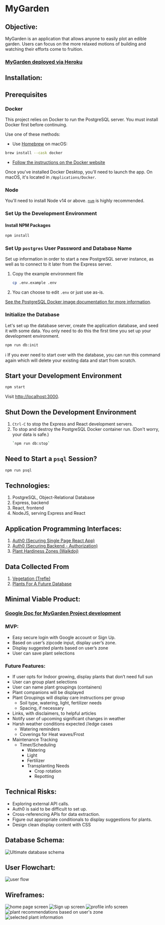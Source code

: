 # MyGarden

## Objective:

MyGarden is an application that allows anyone to easily plot an edible garden. Users can focus on the more relaxed motions of building and watching their efforts come to fruition.

### [<ins>MyGarden deployed via Heroku</ins>](https://getmygarden.herokuapp.com/)

## Installation:

## Prerequisites

### Docker

This project relies on Docker to run the PostgreSQL server. You must install
Docker first before continuing.

Use one of these methods:

- Use [Homebrew](https://brew.sh) on macOS:

```sh
brew install --cask docker
```

- [Follow the instructions on the Docker website](https://docs.docker.com/get-docker/)

Once you've installed Docker Desktop, you'll need to launch the app. On macOS,
it's located in `/Applications/Docker`.

### Node

You'll need to install Node v14 or above. [`nvm`](https://github.com/nvm-sh/nvm) is highly recommended.

### Set Up the Development Environment

#### Install NPM Packages

```sh
npm install
```

### Set Up `postgres` User Password and Database Name

Set up information in order to start a new
PostgreSQL server instance, as well as to connect to it later from the Express
server.

1. Copy the example environment file

   ```sh
   cp .env.example .env
   ```

2. You can choose to edit `.env` or just use as-is.

[See the PostgreSQL Docker image documentation for more
information](https://hub.docker.com/_/postgres).

### Initialize the Database

Let's set up the database server, create the application database, and seed it
with some data. You only need to do this the first time you set up your
development environment.

```sh
npm run db:init
```

ℹ️ If you ever need to start over with the database, you can run this command
again which will delete your existing data and start from scratch.

## Start your Development Environment

```sh
npm start
```

Visit <http://localhost:3000>.

## Shut Down the Development Environment

1. `Ctrl-C` to stop the Express and React development servers.
2. To stop and destroy the PostgreSQL Docker container run. (Don't worry, your data is safe.)
   ```sh
   `npm run db:stop`
   ```

## Need to Start a `psql` Session?

```sh
npm run psql
```

## Technologies:

1. PostgreSQL, Object-Relational Database
2. Express, backend
3. React, frontend
4. NodeJS, serving Express and React

[//]: # "5. Heroku and GitHub, deployment"

## Application Programming Interfaces:

1. [Auth0 (Securing Single Page React App)](https://auth0.com/docs/libraries/auth0-single-page-app-sdk)
2. [Auth0 (Securing Backend - Authorization)](https://auth0.com/docs/quickstart/backend/nodejs/01-authorization)
3. [Plant Hardiness Zones (Walkdoj)](https://github.com/waldoj/frostline)

## Data Collected From

1. [Vegetation (Trefle)](https://docs.trefle.io/docs/examples/snippets/)
2. [Plants For A Future Database](https://pfaf.org/user/Default.aspx)

## Minimal Viable Product:

### [<ins>Google Doc for MyGarden Project development</ins>](https://docs.google.com/document/d/1HtaY2To8yLveDVoQvEU87eZn97pXQrGPm29APZE1Gio/edit?usp=sharing)

### MVP:

- Easy secure login with Google account or Sign Up.
- Based on user’s zipcode input, display user’s zone.
- Display suggested plants based on user’s zone
- User can save plant selections

### Future Features:

- If user opts for Indoor growing, display plants that don’t need full sun
- User can group plant selections
- User can name plant groupings (containers)
- Plant companions will be displayed
- Plant Groupings will display care instructions per group
  - Soil type, watering, light, fertilizer needs
  - Spacing, if necessary
- Links, with disclaimers, to helpful articles
- Notify user of upcoming significant changes in weather
- Harsh weather conditions expected //edge cases
  - Watering reminders
  - Coverings for Heat waves/Frost
- Maintenance Tracking
  - Timer/Scheduling
    - Watering
    - Light
    - Fertilizer
    - Transplanting Needs
      - Crop rotation
      - Repotting

## Technical Risks:

- Exploring external API calls.
- Auth0 is said to be difficult to set up.
- Cross-referencing APIs for data extraction.
- Figure out appropriate conditionals to display suggestions for plants.
- Design clean display content with CSS

## Database Schema:

![Ultimate database schema](Screenshots/Schema.png)

## User Flowchart:

![user flow](Screenshots/userflow.png)

## Wireframes:

![home page screen](Screenshots/homescreen.png)
![Sign up screen](Screenshots/signup.png)
![profile info screen](Screenshots/profile.png)
![plant recommendations based on user's zone](Screenshots/zone.png)
![selected plant information](Screenshots/plantid.png)
